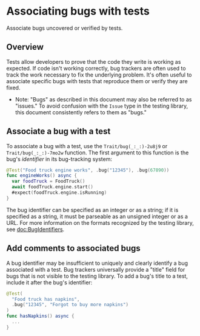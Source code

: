 # Associating bugs with tests

<!--
This source file is part of the Swift.org open source project

Copyright (c) 2023 Apple Inc. and the Swift project authors
Licensed under Apache License v2.0 with Runtime Library Exception

See https://swift.org/LICENSE.txt for license information
See https://swift.org/CONTRIBUTORS.txt for Swift project authors
-->

Associate bugs uncovered or verified by tests.

## Overview

Tests allow developers to prove that the code they write is working as expected.
If code isn't working correctly, bug trackers are often used to track the work
necessary to fix the underlying problem. It's often useful to associate
specific bugs with tests that reproduce them or verify they are fixed.

- Note: "Bugs" as described in this document may also be referred to as
  "issues." To avoid confusion with the ``Issue`` type in the testing library,
  this document consistently refers to them as "bugs."

## Associate a bug with a test

To associate a bug with a test, use the ``Trait/bug(_:_:)-2u8j9`` or
``Trait/bug(_:_:)-7mo2w`` function. The first argument to this function is the
bug's _identifier_ in its bug-tracking system:

```swift
@Test("Food truck engine works", .bug("12345"), .bug(67890))
func engineWorks() async {
  var foodTruck = FoodTruck()
  await foodTruck.engine.start()
  #expect(foodTruck.engine.isRunning)
}
```

The bug identifier can be specified as an integer or as a string; if it is
specified as a string, it must be parseable as an unsigned integer or as a URL.
For more information on the formats recognized by the testing library, see
<doc:BugIdentifiers>.

## Add comments to associated bugs

A bug identifier may be insufficient to uniquely and clearly identify a bug
associated with a test. Bug trackers universally provide a "title" field for
bugs that is not visible to the testing library. To add a bug's title to a test,
include it after the bug's identifier:

```swift
@Test(
  "Food truck has napkins",
  .bug("12345", "Forgot to buy more napkins")
)
func hasNapkins() async {
  ...
}
```
